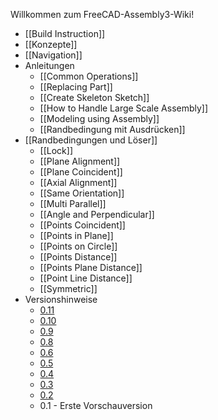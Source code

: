 Willkommen zum FreeCAD-Assembly3-Wiki!

* [[Build Instruction]]
* [[Konzepte]]
* [[Navigation]]
* Anleitungen
    * [[Common Operations]]
    * [[Replacing Part]]
    * [[Create Skeleton Sketch]]
    * [[How to Handle Large Scale Assembly]]
    * [[Modeling using Assembly]]
    * [[Randbedingung mit Ausdrücken]]
* [[Randbedingungen und Löser]]
    * [[Lock]]
    * [[Plane Alignment]]
    * [[Plane Coincident]]
    * [[Axial Alignment]]
    * [[Same Orientation]]
    * [[Multi Parallel]]
    * [[Angle and Perpendicular]]
    * [[Points Coincident]]
    * [[Points in Plane]]
    * [[Points on Circle]]
    * [[Points Distance]]
    * [[Points Plane Distance]]
    * [[Point Line Distance]]
    * [[Symmetric]]
* Versionshinweise
    * [0.11](wiki/Release-Notes-0.11)
    * [0.10](wiki/Release-Notes-0.10)
    * [0.9](wiki/Release-Notes-0.9)
    * [0.8](wiki/Release-Notes-0.8)
    * [0.6](wiki/Release-Notes-0.6)
    * [0.5](wiki/Release-Notes-0.5)
    * [0.4](wiki/Release-Notes-0.4)
    * [0.3](wiki/Release-Notes-0.3)
    * [0.2](wiki/Release-Notes-0.2)
    * 0.1 - Erste Vorschauversion
